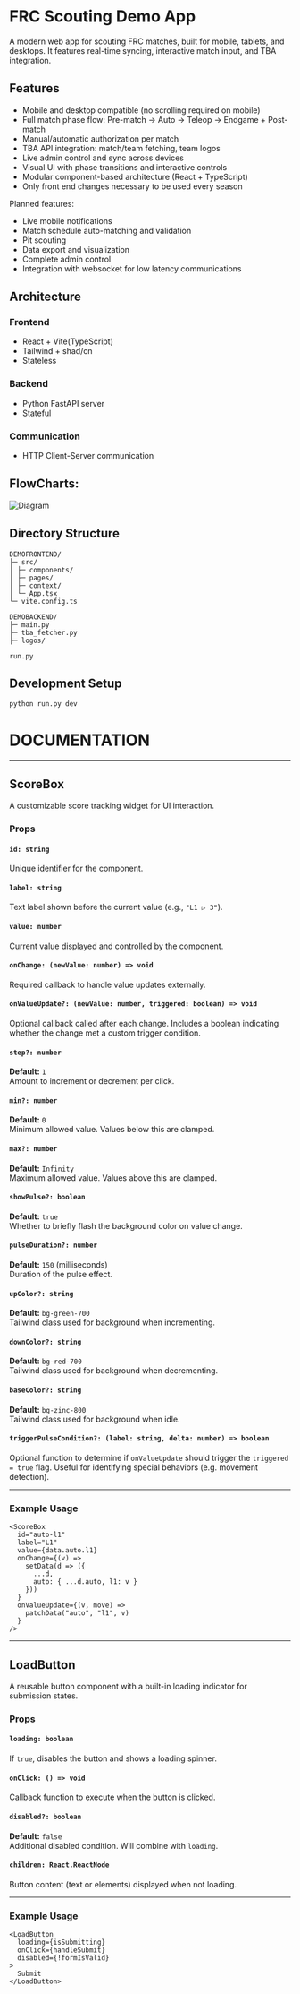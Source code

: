 # FRC Scouting Demo App

A modern web app for scouting FRC matches, built for mobile, tablets, and desktops. It features real-time syncing,
interactive match input, and TBA integration.

## Features

- Mobile and desktop compatible (no scrolling required on mobile)
- Full match phase flow: Pre-match → Auto → Teleop → Endgame + Post-match
- Manual/automatic authorization per match
- TBA API integration: match/team fetching, team logos
- Live admin control and sync across devices
- Visual UI with phase transitions and interactive controls
- Modular component-based architecture (React + TypeScript)
- Only front end changes necessary to be used every season

Planned features:

- Live mobile notifications
- Match schedule auto-matching and validation
- Pit scouting
- Data export and visualization
- Complete admin control
- Integration with websocket for low latency communications

## Architecture

### Frontend
* React + Vite(TypeScript)
* Tailwind + shad/cn
* Stateless 

### Backend
* Python FastAPI server
* Stateful

### Communication
* HTTP Client-Server communication

## FlowCharts:

![Diagram](https://lucid.app/publicSegments/view/1887b93a-9819-4fe0-822c-1f8e0046f64b/image.png)

## Directory Structure

```
DEMOFRONTEND/
├─ src/
│ ├─ components/
│ ├─ pages/
│ ├─ context/
│ └─ App.tsx
└─ vite.config.ts

DEMOBACKEND/
├─ main.py
├─ tba_fetcher.py
├─ logos/

run.py
```

## Development Setup

```bash
python run.py dev
```


# DOCUMENTATION

--------

## ScoreBox

A customizable score tracking widget for UI interaction.

### Props

#### `id: string`
Unique identifier for the component.

#### `label: string`
Text label shown before the current value (e.g., `"L1 ▷ 3"`).

#### `value: number`
Current value displayed and controlled by the component.

#### `onChange: (newValue: number) => void`
Required callback to handle value updates externally.

#### `onValueUpdate?: (newValue: number, triggered: boolean) => void`
Optional callback called after each change. Includes a boolean indicating whether the change met a custom trigger condition.

#### `step?: number`  
**Default:** `1`  
Amount to increment or decrement per click.

#### `min?: number`  
**Default:** `0`  
Minimum allowed value. Values below this are clamped.

#### `max?: number`  
**Default:** `Infinity`  
Maximum allowed value. Values above this are clamped.

#### `showPulse?: boolean`  
**Default:** `true`  
Whether to briefly flash the background color on value change.

#### `pulseDuration?: number`  
**Default:** `150` (milliseconds)  
Duration of the pulse effect.

#### `upColor?: string`  
**Default:** `bg-green-700`  
Tailwind class used for background when incrementing.

#### `downColor?: string`  
**Default:** `bg-red-700`  
Tailwind class used for background when decrementing.

#### `baseColor?: string`  
**Default:** `bg-zinc-800`  
Tailwind class used for background when idle.

#### `triggerPulseCondition?: (label: string, delta: number) => boolean`
Optional function to determine if `onValueUpdate` should trigger the `triggered = true` flag. Useful for identifying special behaviors (e.g. movement detection).

---

### Example Usage

```tsx
<ScoreBox
  id="auto-l1"
  label="L1"
  value={data.auto.l1}
  onChange={(v) =>
    setData(d => ({
      ...d,
      auto: { ...d.auto, l1: v }
    }))
  }
  onValueUpdate={(v, move) =>
    patchData("auto", "l1", v)
  }
/>
```

--------

## LoadButton

A reusable button component with a built-in loading indicator for submission states.

### Props

#### `loading: boolean`
If `true`, disables the button and shows a loading spinner.

#### `onClick: () => void`
Callback function to execute when the button is clicked.

#### `disabled?: boolean`  
**Default:** `false`  
Additional disabled condition. Will combine with `loading`.

#### `children: React.ReactNode`
Button content (text or elements) displayed when not loading.

---

### Example Usage

```tsx
<LoadButton
  loading={isSubmitting}
  onClick={handleSubmit}
  disabled={!formIsValid}
>
  Submit
</LoadButton>
```